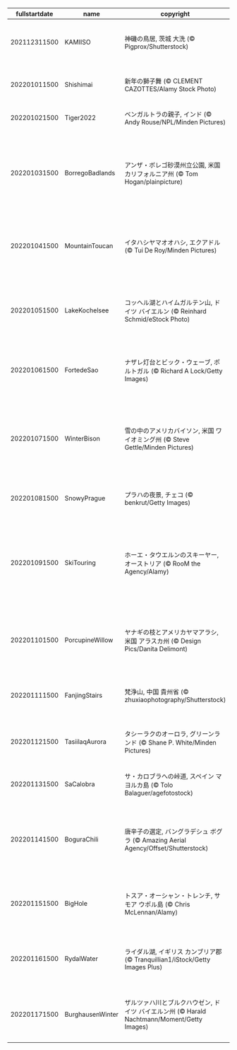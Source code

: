 |fullstartdate|name|copyright|title|image|
|--|--|--|--|--|
202112311500|KAMIISO|神磯の鳥居, 茨城 大洗 (© Pigprox/Shutterstock)|大洗海岸の初日の出|![](/ja-JP/2022/01/202112311500KAMIISO.jpg)|
202201011500|Shishimai|新年の獅子舞 (© CLEMENT CAZOTTES/Alamy Stock Photo)|新年を祝う獅子頭|![](/ja-JP/2022/01/202201011500Shishimai.jpg)|
202201021500|Tiger2022|ベンガルトラの親子, インド (© Andy Rouse/NPL/Minden Pictures)|今年は寅年|![](/ja-JP/2022/01/202201021500Tiger2022.jpg)|
202201031500|BorregoBadlands|アンザ・ボレゴ砂漠州立公園, 米国 カリフォルニア州 (© Tom Hogan/plainpicture)|バラ色に染まるカリフォルニアの砂漠|![](/ja-JP/2022/01/202201031500BorregoBadlands.jpg)|
202201041500|MountainToucan|イタハシヤマオオハシ, エクアドル (© Tui De Roy/Minden Pictures)|ベラビスタ雲霧林保護区の野鳥|![](/ja-JP/2022/01/202201041500MountainToucan.jpg)|
202201051500|LakeKochelsee|コッヘル湖とハイムガルテン山, ドイツ バイエルン (© Reinhard Schmid/eStock Photo)|バイエルン・アルプスの冬景色|![](/ja-JP/2022/01/202201051500LakeKochelsee.jpg)|
202201061500|FortedeSao|ナザレ灯台とビック・ウェーブ, ポルトガル (© Richard A Lock/Getty Images)|コスタ・デ・プラタの高波|![](/ja-JP/2022/01/202201061500FortedeSao.jpg)|
202201071500|WinterBison|雪の中のアメリカバイソン, 米国 ワイオミング州 (© Steve Gettle/Minden Pictures)|イエローストーン国立公園のバイソン|![](/ja-JP/2022/01/202201071500WinterBison.jpg)|
202201081500|SnowyPrague|プラハの夜景, チェコ (© benkrut/Getty Images)|世界遺産の雪景色|![](/ja-JP/2022/01/202201081500SnowyPrague.jpg)|
202201091500|SkiTouring|ホーエ・タウエルンのスキーヤー, オーストリア (© RooM the Agency/Alamy)|オーストリア・アルプスでアルペンスキー|![](/ja-JP/2022/01/202201091500SkiTouring.jpg)|
202201101500|PorcupineWillow|ヤナギの枝とアメリカヤマアラシ, 米国 アラスカ州 (© Design Pics/Danita Delimont)|アメリカヤマアラシの冬支度|![](/ja-JP/2022/01/202201101500PorcupineWillow.jpg)|
202201111500|FanjingStairs|梵浄山, 中国 貴州省 (© zhuxiaophotography/Shutterstock)|中国貴州省の世界遺産|![](/ja-JP/2022/01/202201111500FanjingStairs.jpg)|
202201121500|TasiilaqAurora|タシーラクのオーロラ, グリーンランド (© Shane P. White/Minden Pictures)|グリーンランドの極光|![](/ja-JP/2022/01/202201121500TasiilaqAurora.jpg)|
202201131500|SaCalobra|サ・カロブラへの峠道, スペイン マヨルカ島 (© Tolo Balaguer/agefotostock)|マヨルカ島の峠道|![](/ja-JP/2022/01/202201131500SaCalobra.jpg)|
202201141500|BoguraChili|唐辛子の選定, バングラデシュ ボグラ (© Amazing Aerial Agency/Offset/Shutterstock)|コロンブスが唐辛子に出会った日|![](/ja-JP/2022/01/202201141500BoguraChili.jpg)|
202201151500|BigHole|トスア・オーシャン・トレンチ, サモア ウポル島 (© Chris McLennan/Alamy)|ウポル島の天然海水プール|![](/ja-JP/2022/01/202201151500BigHole.jpg)|
202201161500|RydalWater|ライダル湖, イギリス カンブリア郡 (© Tranquillian1/iStock/Getty Images Plus)|イギリス湖水地方の冬景色|![](/ja-JP/2022/01/202201161500RydalWater.jpg)|
202201171500|BurghausenWinter|ザルツァハ川とブルクハウゼン, ドイツ バイエルン州 (© Harald Nachtmann/Moment/Getty Images)|バイエルンの世界一長い城|![](/ja-JP/2022/01/202201171500BurghausenWinter.jpg)|
